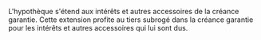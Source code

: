L'hypothèque s'étend aux intérêts et autres accessoires de la créance garantie. Cette extension profite au tiers subrogé dans la créance garantie pour les intérêts et autres accessoires qui lui sont dus.
